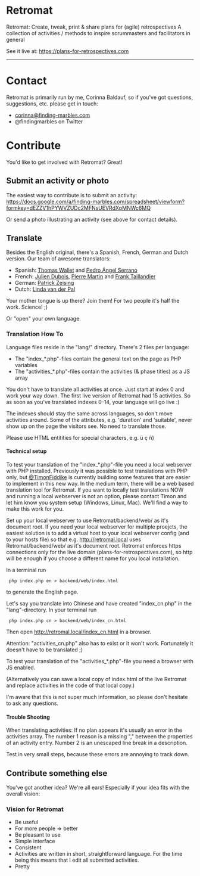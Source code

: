 Retromat
========

Retromat: Create, tweak, print & share plans for (agile) retrospectives
            A collection of activities / methods to inspire scrummasters
            and facilitators in general

See it live at:
https://plans-for-retrospectives.com

---

# Contact

Retromat is primarily run by me, Corinna Baldauf, so if you've got questions, suggestions,
etc. please get in touch:

* corinna@finding-marbles.com
* @findingmarbles on Twitter


# Contribute

You'd like to get involved with Retromat? Great!

## Submit an activity or photo

The easiest way to contribute is to submit an activity:
https://docs.google.com/a/finding-marbles.com/spreadsheet/viewform?formkey=dEZZV1hPYWVZUDc2MFNsUEVRdXpMNWc6MQ

Or send a photo illustrating an activity (see above for contact details).

## Translate

Besides the English original, there's a Spanish, French, German and Dutch version.
Our team of awesome translators:

* Spanish: [Thomas Wallet](http://www.elproximopaso.net/) and [Pedro Ángel Serrano](https://twitter.com/pedroserranot)
* French: [Julien Dubois](http://juliendubois.fr/), [Pierre Martin](https://twitter.com/pierremartin) and [Frank Taillandier](http://frank.taillandier.me/)
* German: [Patrick Zeising](https://twitter.com/peezett)
* Dutch: [Linda van der Pal](https://twitter.com/DuchessFounder)

Your mother tongue is up there? Join them! For two people it's half the work. Science! ;)

Or "open" your own language.

### Translation How To

Language files reside in the "lang/" directory. There's 2 files per language:

* The "index_*.php"-files contain the general text on the page as PHP variables
* The  "activities_*.php"-files contain the activities (& phase titles) as a JS array

You don't have to translate all activities at once. Just start at index 0 and work your
way down. The first live version of Retromat had 15 activities. So as soon as you've translated
indexes 0-14, your language will go live :)

The indexes should stay the same across languages, so don't move activities around. Some of the attributes, e.g. 'duration' and 'suitable', never show up on the
page the visitors see. No need to translate those.

Please use HTML entitities for special characters, e.g. &uuml; &ccedil; &ntilde;)

#### Technical setup

To test your translation of the "index_*.php"-file you need a local webserver with PHP installed. Previously it was possible to test translations with PHP only, but [@TimonFiddike](https://twitter.com/TimonFiddike) is currently building some features that are easier to implement in this new way. In the medium term, there will be a web based translation tool for Retromat. If you want to locally test translations NOW and running a local webserver is not an option, please contact Timon and let him know you system setup (Windows, Linux, Mac). We'll find a way to make this work for you.

Set up your local webserver to use Retromat/backend/web/ as it's document root. If you need your local webserver for multiple proejcts, the easiest solution is to add a virtual host to your local webserver config (and to your hosts file) so that e.g. http://retromal.local uses Retromat/backend/web/ as it's document root. Retromat enforces https connections only for the live domain (plans-for-retrospectives.com), so http will be enough if you choose a different name for you local installation.

In a terminal run

```
 php index.php en > backend/web/index.html
```

to generate the English page.

Let's say you translate into Chinese and have created "index_cn.php" in the "lang"-directory.
In your terminal run

```
 php index.php cn > backend/web/index_cn.html
```

Then open http://retromal.local/index_cn.html in a browser.

Attention: "activities_cn.php" also has to exist or it won't work. Fortunately it doesn't have to be translated ;)

To test your translation of the "activities_*.php"-file you need a browser with JS enabled. 

(Alternatively you can save a local copy of index.html
of the live Retromat and replace activities in the code of that local copy.)

I'm aware that this is not super much information, so please don't hesitate to ask any questions.

#### Trouble Shooting

When translating activities:
If no plan appears it's usually an error in the activities array. The number 1 reason is
a missing "," between the properties of an activity entry. Number 2 is an unescaped line
break in a description.

Test in very small steps, because these errors are annoying to track down.

## Contribute something else

You've got another idea? We're all ears! Especially if your idea fits with the overall vision:

### Vision for Retromat

* Be useful
 * For more people => better
* Be pleasant to use
 * Simple interface
 * Consistent
  * Activities are written in short, straightforward language. For the time being this means that I edit all submitted activities.
 * Pretty

